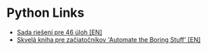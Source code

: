 # Python Links
* [Sada riešení pre 46 úloh [EN]](https://github.com/sevo/flp_python_exercises)
* [Skvelá kniha pre začiatočníkov 'Automate the Boring Stuff' [EN]](https://automatetheboringstuff.com/)
